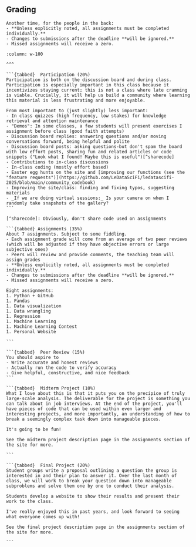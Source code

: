 ## Grading

```{warning}
Another time, for the people in the back:
- **Unless explicitly noted, all assignments must be completed individually.** 
- Changes to submissions after the deadline **will be ignored.**
- Missed assignments will receive a zero. 
```

````{panels}
:column: w-100 

^^^

```{tabbed}  Participation (20%)
Participation is both on the discussion board and during class. Participation is especially important in this class because it incentivizes staying current; this is not a class where late cramming is viable. Crucially, it will help us build a community where learning this material is less frustrating and more enjoyable.

From most important to (just slightly) less important:
- In class quizzes (high frequency, low stakes) for knowledge retrieval and attention maintenance
- "Demos": In some classes, a few students will present exercises I assignment before class (good faith attempts)
- Discussion board replies: answering questions and/or moving conversations forward, being helpful and polite
- Discussion board posts: asking questions-but don't spam the board with low effort posts, sharing fun and related articles or code snippets ("Look what I found! Maybe this is useful")[^sharecode]
- Contributions to in-class discussions 
- In-class coding (mostly effort based)
- Easter egg hunts on the site and [improving our functions (see the "feature requests")](https://github.com/LeDataSciFi/ledatascifi-2025/blob/main/community_codebook)
- Improving the site/class: finding and fixing typos, suggesting materials
- _If we are doing virtual sessions:_ Is your camera on when I randomly take snapshots of the gallery? 
```

[^sharecode]: Obviously, don't share code used on assignments

```{tabbed} Assignments (35%)
About 7 assignments. Subject to some fiddling. 
- Each assignment grade will come from an average of two peer reviews (which will be adjusted if they have objective errors or large subjective ones)
- Peers will review and provide comments, the teaching team will assign grades
- **Unless explicitly noted, all assignments must be completed individually.**
- Changes to submissions after the deadline **will be ignored.**
- Missed assignments will receive a zero. 

Eight assignments:
1. Python + GitHub
1. Pandas
1. Data visualization
1. Data wrangling
1. Regression
1. Machine Learning
1. Machine Learning Contest
1. Personal Website

```

```{tabbed}  Peer Review (15%)
You should aspire to 
- Write accurate and honest reviews
- Actually run the code to verify accuracy
- Give helpful, constructive, and nice feedback
```

```{tabbed}  Midterm Project (10%)
What I love about this is that it puts you on the precipice of truly large-scale analysis. The deliverable for the project is something you can talk about in job interviews. At the end of the project, you'll have pieces of code that can be used within even larger and interesting projects, and more importantly, an understanding of how to break a seemingly complex task down into manageable pieces. 

It's going to be fun! 

See the midterm project description page in the assignments section of the site for more. 

```

```{tabbed}  Final Project (20%)
Student groups write a proposal outlining a question the group is interested in and their plan to answer it. Over the last month of class, we will work to break your question down into manageable subproblems and solve them one by one to conduct their analysis. 

Students develop a website to show their results and present their work to the class. 

I've really enjoyed this in past years, and look forward to seeing what everyone comes up with! 

See the final project description page in the assignments section of the site for more. 

```
````



